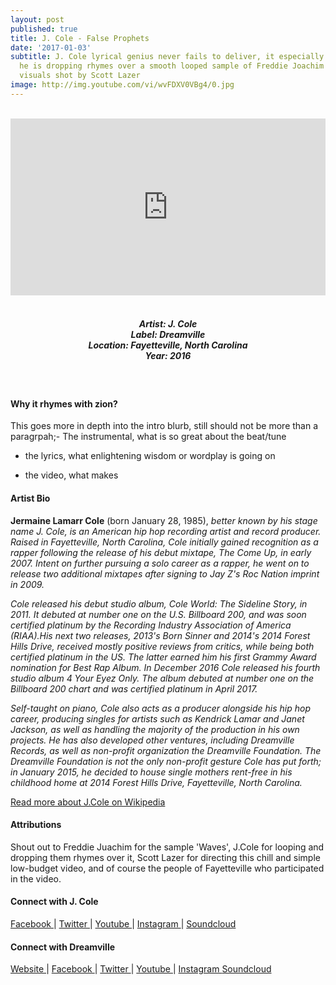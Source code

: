 ```yaml
---
layout: post
published: true
title: J. Cole - False Prophets
date: '2017-01-03'
subtitle: J. Cole lyrical genius never fails to deliver, it especially hits hard when
  he is dropping rhymes over a smooth looped sample of Freddie Joachim's 'Waves' and
  visuals shot by Scott Lazer
image: http://img.youtube.com/vi/wvFDXV0VBg4/0.jpg
---
```

<style>.embed-container { position: relative; padding-bottom: 56.25%; height: 0; overflow: hidden; max-width: 100%; } .embed-container iframe, .embed-container object, .embed-container embed { position: absolute; top: 0; left: 0; width: 100%; height: 100%; }</style><br />
<div class="embed-container">
<iframe allowfullscreen="" frameborder="0" height="315" src="https://www.youtube.com/embed/wvFDXV0VBg4?rel=0&amp;showinfo=0" width="560"></iframe></div>
<br>
<h5 style="text-align: center;">
Artist: J. Cole <br>
Label: Dreamville <br>
Location: Fayetteville, North Carolina <br>
Year: 2016
</h5>
<br>


#### Why it rhymes with zion?

This goes more in depth into the intro blurb, still should not be more than a paragrpah;- The instrumental, what is so great about the beat/tune

- the lyrics, what enlightening wisdom or wordplay is going on

- the video, what makes


#### Artist Bio

**Jermaine Lamarr Cole** (born January 28, 1985), *better known by his stage name J. Cole, is an American hip hop recording artist and record producer. Raised in Fayetteville, North Carolina, Cole initially gained recognition as a rapper following the release of his debut mixtape, The Come Up, in early 2007. Intent on further pursuing a solo career as a rapper, he went on to release two additional mixtapes after signing to Jay Z's Roc Nation imprint in 2009.*

*Cole released his debut studio album, Cole World: The Sideline Story, in 2011. It debuted at number one on the U.S. Billboard 200, and was soon certified platinum by the Recording Industry Association of America (RIAA).His next two releases, 2013's Born Sinner and 2014's 2014 Forest Hills Drive, received mostly positive reviews from critics, while being both certified platinum in the US. The latter earned him his first Grammy Award nomination for Best Rap Album. In December 2016 Cole released his fourth studio album 4 Your Eyez Only. The album debuted at number one on the Billboard 200 chart and was certified platinum in April 2017.*

*Self-taught on piano, Cole also acts as a producer alongside his hip hop career, producing singles for artists such as Kendrick Lamar and Janet Jackson, as well as handling the majority of the production in his own projects. He has also developed other ventures, including Dreamville Records, as well as non-profit organization the Dreamville Foundation. The Dreamville Foundation is not the only non-profit gesture Cole has put forth; in January 2015, he decided to house single mothers rent-free in his childhood home at 2014 Forest Hills Drive, Fayetteville, North Carolina.*

[Read more about J.Cole on Wikipedia](https://en.wikipedia.org/wiki/J._Cole)

#### Attributions

Shout out to Freddie Juachim for the sample 'Waves', J.Cole for looping and dropping them rhymes over it, Scott Lazer for directing this chill and simple low-budget video, and of course the people of Fayetteville who participated in the video. 

#### Connect with J. Cole

<a class="fa fa-facebook" href="https://www.facebook.com/JColeMusic/" target="_blank"> Facebook </a> |
<a class="fa fa-twitter" href="https://twitter.com/jcolenc" target="_blank"> Twitter </a> |
<a class="fa fa-youtube" href="https://www.youtube.com/user/JColeMusic" target="_blank"> Youtube </a> |
<a class="fa fa-instagram" href="https://www.instagram.com/realcoleworld/" target="_blank"> Instagram </a> |
<a class="fa fa-soundcloud" href="https://soundcloud.com/j-cole" target="_blank"> Soundcloud </a> 


#### Connect with Dreamville

<a class="fa fa-globe" href="http://www.dreamville.com/" target="_blank"> Website </a> |
<a class="fa fa-facebook" href="https://www.facebook.com/dreamville/" target="_blank"> Facebook </a> |
<a class="fa fa-twitter" href="https://twitter.com/dreamville" target="_blank"> Twitter </a> |
<a class="fa fa-youtube" href="https://www.youtube.com/user/dreamvillerecords" target="_blank"> Youtube </a> |
<a class="fa fa-instagram" href="https://www.instagram.com/dreamville/" target="_blank"> Instagram </a>
<a class="fa fa-soundcloud" href="https://soundcloud.com/dreamvillerecords" target="_blank"> Soundcloud </a>
